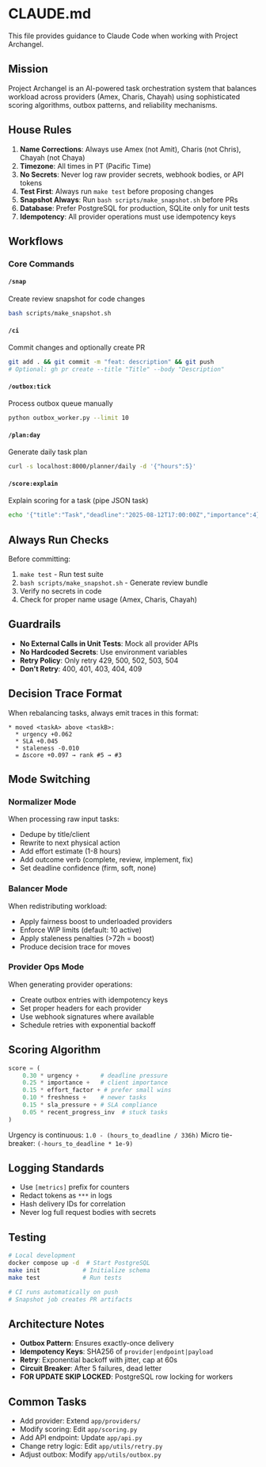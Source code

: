 # CLAUDE.md

This file provides guidance to Claude Code when working with Project Archangel.

## Mission

Project Archangel is an AI-powered task orchestration system that balances workload across providers (Amex, Charis, Chayah) using sophisticated scoring algorithms, outbox patterns, and reliability mechanisms.

## House Rules

1. **Name Corrections**: Always use Amex (not Amit), Charis (not Chris), Chayah (not Chaya)
2. **Timezone**: All times in PT (Pacific Time)
3. **No Secrets**: Never log raw provider secrets, webhook bodies, or API tokens
4. **Test First**: Always run `make test` before proposing changes
5. **Snapshot Always**: Run `bash scripts/make_snapshot.sh` before PRs
6. **Database**: Prefer PostgreSQL for production, SQLite only for unit tests
7. **Idempotency**: All provider operations must use idempotency keys

## Workflows

### Core Commands

#### `/snap`
Create review snapshot for code changes
```bash
bash scripts/make_snapshot.sh
```

#### `/ci`
Commit changes and optionally create PR
```bash
git add . && git commit -m "feat: description" && git push
# Optional: gh pr create --title "Title" --body "Description"
```

#### `/outbox:tick`
Process outbox queue manually
```bash
python outbox_worker.py --limit 10
```

#### `/plan:day`
Generate daily task plan
```bash
curl -s localhost:8000/planner/daily -d '{"hours":5}'
```

#### `/score:explain`
Explain scoring for a task (pipe JSON task)
```bash
echo '{"title":"Task","deadline":"2025-08-12T17:00:00Z","importance":4}' | python scripts/score_explain.py
```

## Always Run Checks

Before committing:
1. `make test` - Run test suite
2. `bash scripts/make_snapshot.sh` - Generate review bundle
3. Verify no secrets in code
4. Check for proper name usage (Amex, Charis, Chayah)

## Guardrails

- **No External Calls in Unit Tests**: Mock all provider APIs
- **No Hardcoded Secrets**: Use environment variables
- **Retry Policy**: Only retry 429, 500, 502, 503, 504
- **Don't Retry**: 400, 401, 403, 404, 409

## Decision Trace Format

When rebalancing tasks, always emit traces in this format:
```
* moved <taskA> above <taskB>:
  * urgency +0.062
  * SLA +0.045  
  * staleness -0.010
  = Δscore +0.097 → rank #5 → #3
```

## Mode Switching

### Normalizer Mode
When processing raw input tasks:
- Dedupe by title/client
- Rewrite to next physical action  
- Add effort estimate (1-8 hours)
- Add outcome verb (complete, review, implement, fix)
- Set deadline confidence (firm, soft, none)

### Balancer Mode
When redistributing workload:
- Apply fairness boost to underloaded providers
- Enforce WIP limits (default: 10 active)
- Apply staleness penalties (>72h = boost)
- Produce decision trace for moves

### Provider Ops Mode
When generating provider operations:
- Create outbox entries with idempotency keys
- Set proper headers for each provider
- Use webhook signatures where available
- Schedule retries with exponential backoff

## Scoring Algorithm

```python
score = (
    0.30 * urgency +      # deadline pressure
    0.25 * importance +   # client importance
    0.15 * effort_factor + # prefer small wins
    0.10 * freshness +    # newer tasks
    0.15 * sla_pressure + # SLA compliance  
    0.05 * recent_progress_inv  # stuck tasks
)
```

Urgency is continuous: `1.0 - (hours_to_deadline / 336h)`
Micro tie-breaker: `(-hours_to_deadline * 1e-9)`

## Logging Standards

- Use `[metrics]` prefix for counters
- Redact tokens as `***` in logs
- Hash delivery IDs for correlation
- Never log full request bodies with secrets

## Testing

```bash
# Local development
docker compose up -d  # Start PostgreSQL
make init            # Initialize schema
make test            # Run tests

# CI runs automatically on push
# Snapshot job creates PR artifacts
```

## Architecture Notes

- **Outbox Pattern**: Ensures exactly-once delivery
- **Idempotency Keys**: SHA256 of `provider|endpoint|payload`
- **Retry**: Exponential backoff with jitter, cap at 60s
- **Circuit Breaker**: After 5 failures, dead letter
- **FOR UPDATE SKIP LOCKED**: PostgreSQL row locking for workers

## Common Tasks

- Add provider: Extend `app/providers/`
- Modify scoring: Edit `app/scoring.py`
- Add API endpoint: Update `app/api.py`
- Change retry logic: Edit `app/utils/retry.py`
- Adjust outbox: Modify `app/utils/outbox.py`